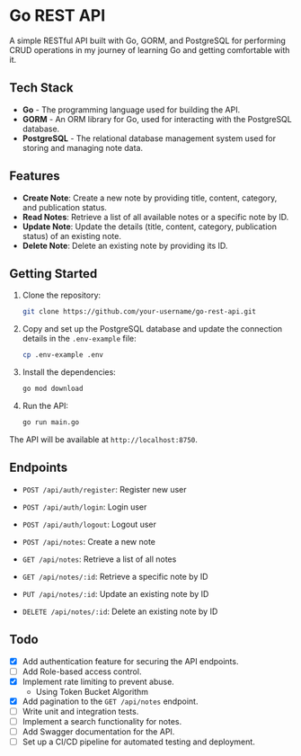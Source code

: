 # Go REST API

A simple RESTful API built with Go, GORM, and PostgreSQL for performing CRUD operations in my journey of learning Go and getting comfortable with it.

## Tech Stack

- **Go** - The programming language used for building the API.
- **GORM** - An ORM library for Go, used for interacting with the PostgreSQL database.
- **PostgreSQL** - The relational database management system used for storing and managing note data.

## Features

- **Create Note**: Create a new note by providing title, content, category, and publication status.
- **Read Notes**: Retrieve a list of all available notes or a specific note by ID.
- **Update Note**: Update the details (title, content, category, publication status) of an existing note.
- **Delete Note**: Delete an existing note by providing its ID.

## Getting Started

1. Clone the repository:

   ```bash
   git clone https://github.com/your-username/go-rest-api.git
   ```

2. Copy and set up the PostgreSQL database and update the connection details in the `.env-example` file:

   ```bash
   cp .env-example .env
   ```

3. Install the dependencies:

   ```bash
   go mod download
   ```

4. Run the API:

   ```bash
   go run main.go
   ```

The API will be available at `http://localhost:8750`.

## Endpoints

- `POST /api/auth/register`: Register new user
- `POST /api/auth/login`: Login user
- `POST /api/auth/logout`: Logout user

- `POST /api/notes`: Create a new note
- `GET /api/notes`: Retrieve a list of all notes
- `GET /api/notes/:id`: Retrieve a specific note by ID
- `PUT /api/notes/:id`: Update an existing note by ID
- `DELETE /api/notes/:id`: Delete an existing note by ID

## Todo

- [x] Add authentication feature for securing the API endpoints.
- [ ] Add Role-based access control.
- [x] Implement rate limiting to prevent abuse.
  - Using Token Bucket Algorithm
- [x] Add pagination to the `GET /api/notes` endpoint.
- [ ] Write unit and integration tests.
- [ ] Implement a search functionality for notes.
- [ ] Add Swagger documentation for the API.
- [ ] Set up a CI/CD pipeline for automated testing and deployment.
